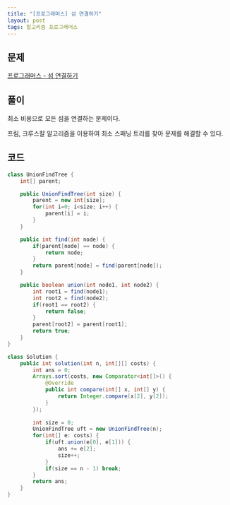 ```yaml
---
title: "[프로그래머스] 섬 연결하기"
layout: post
tags: 알고리즘 프로그래머스
---
```




## 문제
[프로그래머스 - 섬 연결하기](https://programmers.co.kr/learn/courses/30/lessons/42861)

## 풀이
최소 비용으로 모든 섬을 연결하는 문제이다.

프림, 크루스칼 알고리즘을 이용하여 최소 스패닝 트리를 찾아 문제를 해결할 수 있다.

## 코드

```java
class UnionFindTree {
    int[] parent;

    public UnionFindTree(int size) {
        parent = new int[size];
        for(int i=0; i<size; i++) {
            parent[i] = i;
        }
    }

    public int find(int node) {
        if(parent[node] == node) {
            return node;
        }
        return parent[node] = find(parent[node]);
    }

    public boolean union(int node1, int node2) {
        int root1 = find(node1);
        int root2 = find(node2);
        if(root1 == root2) {
            return false;
        }
        parent[root2] = parent[root1];
        return true;
    }
}

class Solution {
    public int solution(int n, int[][] costs) {
		int ans = 0;
		Arrays.sort(costs, new Comparator<int[]>() {
			@Override
			public int compare(int[] x, int[] y) {
				return Integer.compare(x[2], y[2]);
			}
		});
		
		int size = 0;
		UnionFindTree uft = new UnionFindTree(n);
		for(int[] e: costs) {
			if(uft.union(e[0], e[1])) {
				ans += e[2];
				size++;
			}
			if(size == n - 1) break;
		}
		return ans;
    }
}
```